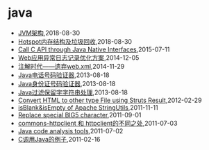 # java
* [JVM架构](/2018/2018-08-30-jvm-arch),2018-08-30
* [Hotspot内存结构及垃圾回收](/2018/2018-08-30-hotspot-memory-and-gc),2018-08-30
* [Call C API through Java Native Interfaces](/2015/2015-07-11-call-c-api-through-java-native-interfaces),2015-07-11
* [Web应用异常日志记录优化方案](/2014/2014-12-05-web-error-log-method),2014-12-05
* [注解时代——遗弃web.xml](/2014/2014-11-29-deprecate-web-xml),2014-11-29
* [Java电话号码验证器](/2013/2013-08-18-java-tel-validator),2013-08-18
* [Java身份证号码验证器](/2013/2013-08-18-java-id-validator),2013-08-18
* [Java过滤保留字字符串处理](/2013/2013-08-18-java-filter-keeping-words),2013-08-18
* [Convert HTML to other type File using Struts Result](/2012/2012-02-29-convert-html-to-other-type-file-using-struts-result),2012-02-29
* [isBlank&isEmpty of Apache StringUtils](/2011/2011-11-11-isblankisempty-of-apache-stringutils),2011-11-11
* [Replace special BIG5 character](/2011/2011-09-01-replace-char-with-ufffd-when-decode-failed),2011-09-01
* [commons-httpclient 和 httpclient的不同之处](/2011/2011-07-03-commons-httpclient-and-httpclient),2011-07-03
* [Java code analysis tools](/2011/2011-07-02-java-code-analysis-tools),2011-07-02
* [C调用Java的例子](/2011/2011-02-16-c_invoke_java),2011-02-16
